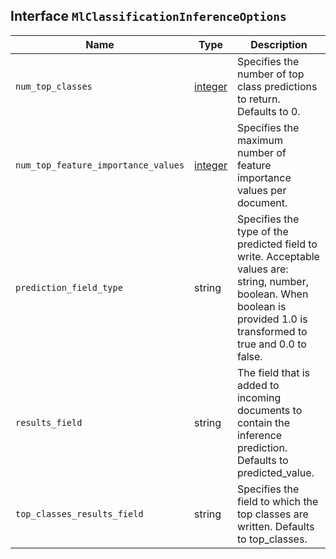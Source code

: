 ## Interface `MlClassificationInferenceOptions`

| Name | Type | Description |
| - | - | - |
| `num_top_classes` | [integer](./integer.md) | Specifies the number of top class predictions to return. Defaults to 0. |
| `num_top_feature_importance_values` | [integer](./integer.md) | Specifies the maximum number of feature importance values per document. |
| `prediction_field_type` | string | Specifies the type of the predicted field to write. Acceptable values are: string, number, boolean. When boolean is provided 1.0 is transformed to true and 0.0 to false. |
| `results_field` | string | The field that is added to incoming documents to contain the inference prediction. Defaults to predicted_value. |
| `top_classes_results_field` | string | Specifies the field to which the top classes are written. Defaults to top_classes. |
